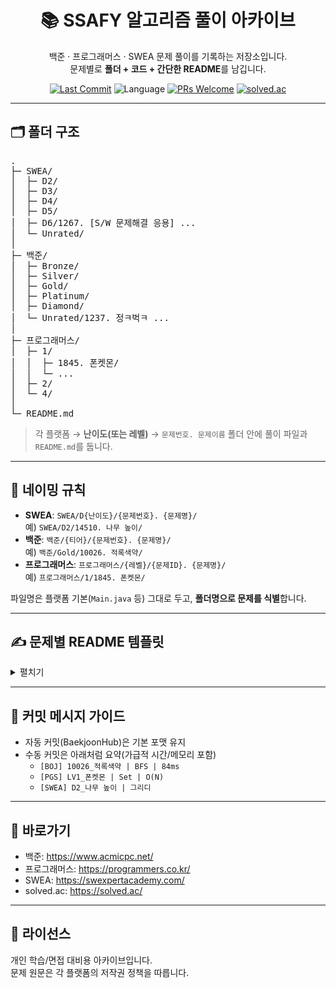 <div align="center">

# 📚 SSAFY 알고리즘 풀이 아카이브

백준 · 프로그래머스 · SWEA 문제 풀이를 기록하는 저장소입니다.  
문제별로 **폴더 + 코드 + 간단한 README**를 남깁니다.

<!-- 배지: 아래 OWNER/REPO, solved.ac 아이디를 본인 것으로 변경하세요 -->
<a href="./"><img alt="Last Commit" src="https://img.shields.io/github/last-commit/jung980514/SSAFY?label=last%20update"></a>
<img alt="Language" src="https://img.shields.io/badge/language-Java-orange">
<a href="./"><img alt="PRs Welcome" src="https://img.shields.io/badge/PRs-welcome-brightgreen"></a>
<a href="https://solved.ac/profile/solar37"><img alt="solved.ac" src="http://mazassumnida.wtf/api/mini/generate_badge?boj=solar37"></a>

</div>

---

## 🗂️ 폴더 구조

<pre>
.
├─ SWEA/
│  ├─ D2/
│  ├─ D3/
│  ├─ D4/
│  ├─ D5/
│  ├─ D6/1267. [S/W 문제해결 응용] ...
│  └─ Unrated/
│
├─ 백준/
│  ├─ Bronze/
│  ├─ Silver/
│  ├─ Gold/
│  ├─ Platinum/
│  ├─ Diamond/
│  └─ Unrated/1237. 정ㅋ벅ㅋ ...
│
├─ 프로그래머스/
│  ├─ 1/
│  │  ├─ 1845. 폰켓몬/
│  │  └─ ...
│  ├─ 2/
│  └─ 4/
│
└─ README.md
</pre>

> 각 플랫폼 → **난이도(또는 레벨)** → `문제번호. 문제이름` 폴더 안에 풀이 파일과 `README.md`를 둡니다.

---

## 🧭 네이밍 규칙

- **SWEA**: `SWEA/D{난이도}/{문제번호}. {문제명}/`  
  예) `SWEA/D2/14510. 나무 높이/`
- **백준**: `백준/{티어}/{문제번호}. {문제명}/`  
  예) `백준/Gold/10026. 적록색약/`
- **프로그래머스**: `프로그래머스/{레벨}/{문제ID}. {문제명}/`  
  예) `프로그래머스/1/1845. 폰켓몬/`

파일명은 플랫폼 기본(`Main.java` 등) 그대로 두고, **폴더명으로 문제를 식별**합니다.

---

## ✍️ 문제별 README 템플릿

<details>
<summary>펼치기</summary>

<pre>
# [Gold V] 적록색약 - 10026

**문제 링크**: https://www.acmicpc.net/problem/10026

## 성능 요약
메모리: 12976 KB, 시간: 84 ms

## 분류
너비 우선 탐색, 깊이 우선 탐색, 그래프 이론, 그래프 탐색

## 제출 일자
2025-03-07 15:46:58

## 풀이 요약
- 일반 시야와 적록색약 시야를 분리하여 영역 카운트
- 'R'과 'G'를 동일 그룹으로 취급한 보드로 한 번 더 탐색
- BFS(4방향), 방문 배열 두 세트 사용

## 배운 점 / 실수 메모
- 방문 배열 초기화 누락으로 첫 제출 실패 → 분리 선언으로 해결
</pre>

</details>

---

## 🔖 커밋 메시지 가이드

- 자동 커밋(BaekjoonHub)은 기본 포맷 유지
- 수동 커밋은 아래처럼 요약(가급적 시간/메모리 포함)
  - `[BOJ] 10026_적록색약 | BFS | 84ms`
  - `[PGS] LV1_폰켓몬 | Set | O(N)`
  - `[SWEA] D2_나무 높이 | 그리디`

---

## 🔗 바로가기

- 백준: https://www.acmicpc.net/
- 프로그래머스: https://programmers.co.kr/
- SWEA: https://swexpertacademy.com/
- solved.ac: https://solved.ac/

---

## 📄 라이선스

개인 학습/면접 대비용 아카이브입니다.  
문제 원문은 각 플랫폼의 저작권 정책을 따릅니다.
